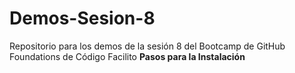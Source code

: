 # Demos-Sesion-8
Repositorio para los demos de la sesión 8 del Bootcamp de GitHub Foundations de Código Facilito
**Pasos para la Instalación**
